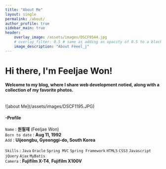 ```yaml
---
title: "About Me"
layout: single
permalink: /about/
author_profile: true
sidebar_main: true
header:
    overlay_image: /assets/images/DSCF9544.jpg
    # overlay_filter: 0.5 # same as adding an opacity of 0.5 to a black background
    image_description: "About Feeel_j"
---
```


# Hi there, I'm Feeljae Won!

#### Welcome to my blog, where I share web development notied, along with a collection of my favorite photos.
<br>
![about Me](/assets/images/DSCF1195.JPG)
<br>

#### -Profile
`Name` : **원필재** (Feeljae Won)<br>
`Born to date` : **Aug 11, 1992**<br>
`Add` : **Uijeongbu, Gyeonggi-do, South Korea**<br><br>
`Skills` : `Java` `Oracle` `Spring MVC` `Spring Framework` `HTML5` `CSS3` `Javascript` `jQuery` `Ajax` `MyBatis`<br>
`Camera` : **Fujifilm X-T4**, **Fujifilm X100V**